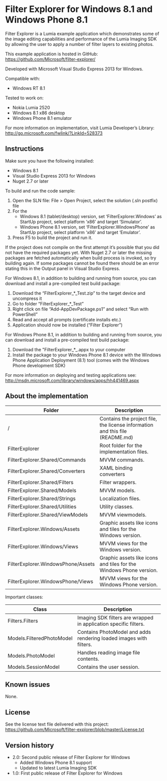 Filter Explorer for Windows 8.1 and Windows Phone 8.1
=====================================================

Filter Explorer is a Lumia example application which demonstrates some of the image editing capabilities and performance of the Lumia Imaging SDK by allowing the user to apply a number of filter layers to existing photos.

This example application is hosted in GitHub: https://github.com/Microsoft/filter-explorer/

Developed with Microsoft Visual Studio Express 2013 for Windows.

Compatible with:

-   Windows RT 8.1

Tested to work on:

-   Nokia Lumia 2520
-   Windows 8.1 x86 desktop
-   Windows Phone 8.1 emulator

For more information on implementation, visit Lumia Developer’s Library: http://go.microsoft.com/fwlink/?LinkId=528373

Instructions
------------

Make sure you have the following installed:

-   Windows 8.1
-   Visual Studio Express 2013 for Windows
-   Nuget 2.7 or later

To build and run the code sample:

1.  Open the SLN file: File &gt; Open Project, select the solution (.sln postfix) file
2.  For the
    -   Windows 8.1 (tablet/desktop) version, set ‘FilterExplorer.Windows’ as StartUp project, select platform ‘x86’ and target ‘Simulator’.
    -   Windows Phone 8.1 version, set ‘FilterExplorer.WindowsPhone’ as StartUp project, select platform ‘x86’ and target ‘Emulator’.
3.  Press F5 to build the project and run it.

If the project does not compile on the first attempt it’s possible that you did not have the required packages yet. With Nuget 2.7 or later the missing packages are fetched automatically when build process is invoked, so try building again. If some packages cannot be found there should be an error stating this in the Output panel in Visual Studio Express.

For Windows 8.1, in addition to building and running from source, you can download and install a pre-compiled test build package:

1.  Download the “FilterExplorer\_\*\_Test.zip” to the target device and uncompress it
2.  Go to folder “FilterExplorer\_\*\_Test”
3.  Right click on file “Add-AppDevPackage.ps1” and select “Run with PowerShell”
4.  Read and accept all prompts (certificate installs etc.)
5.  Application should now be installed (“Filter Explorer”)

For Windows Phone 8.1, in addition to building and running from source, you can download and install a pre-compiled test build package:

1.  Download the "FilterExplorer\_\*\_.appx to your computer
2.  Install the package to your Windows Phone 8.1 device with the Windows Phone Application Deployment (8.1) tool (comes with the Windows Phone development SDK)

For more information on deploying and testing applications see: http://msdn.microsoft.com/library/windows/apps/hh441469.aspx

About the implementation
------------------------

<table style="width:99%;"><colgroup><col style="width: 35%" /><col style="width: 64%" /></colgroup><thead><tr class="header"><th>Folder</th><th>Description</th></tr></thead><tbody><tr class="odd"><td>/</td><td>Contains the project file, the license information and this file (README.md)</td></tr><tr class="even"><td>FilterExplorer</td><td>Root folder for the implementation files.</td></tr><tr class="odd"><td>FilterExplorer.Shared/Commands</td><td>MVVM commands.</td></tr><tr class="even"><td>FilterExplorer.Shared/Converters</td><td>XAML binding converters</td></tr><tr class="odd"><td>FilterExplorer.Shared/Filters</td><td>Filter wrappers.</td></tr><tr class="even"><td>FilterExplorer.Shared/Models</td><td>MVVM models.</td></tr><tr class="odd"><td>FilterExplorer.Shared/Strings</td><td>Localization files.</td></tr><tr class="even"><td>FilterExplorer.Shared/Utilities</td><td>Utility classes.</td></tr><tr class="odd"><td>FilterExplorer.Shared/ViewModels</td><td>MVVM viewmodels.</td></tr><tr class="even"><td>FilterExplorer.Windows/Assets</td><td>Graphic assets like icons and tiles for the Windows version.</td></tr><tr class="odd"><td>FilterExplorer.Windows/Views</td><td>MVVM views for the Windows version.</td></tr><tr class="even"><td>FilterExplorer.WindowsPhone/Assets</td><td>Graphic assets like icons and tiles for the Windows Phone version.</td></tr><tr class="odd"><td>FilterExplorer.WindowsPhone/Views</td><td>MVVM views for the Windows Phone version.</td></tr></tbody></table>

Important classes:

<table style="width:99%;"><colgroup><col style="width: 31%" /><col style="width: 68%" /></colgroup><thead><tr class="header"><th>Class</th><th>Description</th></tr></thead><tbody><tr class="odd"><td>Filters.Filters</td><td>Imaging SDK filters are wrapped in application specific filters.</td></tr><tr class="even"><td>Models.FilteredPhotoModel</td><td>Contains PhotoModel and adds rendering loaded images with filters.</td></tr><tr class="odd"><td>Models.PhotoModel</td><td>Handles reading image file contents.</td></tr><tr class="even"><td>Models.SessionModel</td><td>Contains the user session.</td></tr></tbody></table>

Known issues
------------

None.

License
-------

See the license text file delivered with this project: https://github.com/Microsoft/filter-explorer/blob/master/License.txt

Version history
---------------

-   2.0: Second public release of Filter Explorer for Windows
    -   Added Windows Phone 8.1 support
    -   Updated to latest Lumia Imaging SDK
-   1.0: First public release of Filter Explorer for Windows
